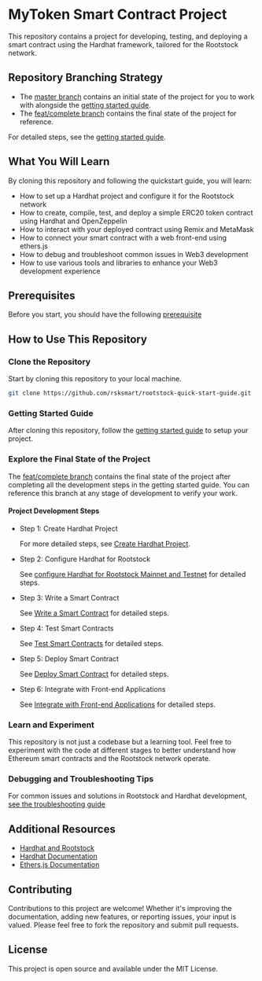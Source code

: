 # MyToken Smart Contract Project

This repository contains a project for developing, testing, and deploying a smart contract using the Hardhat framework, tailored for the Rootstock network. 

## Repository Branching Strategy

- The [master branch](https://github.com/rsksmart/rootstock-quick-start-guide/tree/master) contains an initial state of the project for you to work with alongside the [getting started guide](https://dev.rootstock.io/guides/quickstart/hardhat/).
- The [feat/complete branch](https://github.com/rsksmart/rootstock-quick-start-guide/tree/feat/complete) contains the final state of the project for reference.

For detailed steps, see the [getting started guide](https://dev.rootstock.io/guides/quickstart/hardhat/).

## What You Will Learn

By cloning this repository and following the quickstart guide, you will learn:


- How to set up a Hardhat project and configure it for the Rootstock network
- How to create, compile, test, and deploy a simple ERC20 token contract using Hardhat and OpenZeppelin
- How to interact with your deployed contract using Remix and MetaMask
- How to connect your smart contract with a web front-end using ethers.js
- How to debug and troubleshoot common issues in Web3 development
- How to use various tools and libraries to enhance your Web3 development experience

## Prerequisites

Before you start, you should have the following [prerequisite](https://dev.rootstock.io/develop/tutorials/workshop-prereqs/)

## How to Use This Repository

### Clone the Repository

Start by cloning this repository to your local machine.
```bash
git clone https://github.com/rsksmart/rootstock-quick-start-guide.git
```

### Getting Started Guide

After cloning this repository, follow the [getting started guide](https://dev.rootstock.io/guides/quickstart/hardhat/) to setup your project.

### Explore the Final State of the Project

The [feat/complete branch](https://github.com/rsksmart/rootstock-quick-start-guide/tree/feat/complete) contains the final state of the project after completing all the development steps in the getting started guide. You can reference this branch at any stage of development to verify your work.

#### Project Development Steps

* Step 1: Create Hardhat Project

    For more detailed steps, see [Create Hardhat Project](https://dev.rootstock.io/guides/quickstart/hardhat/create-hardhat-project/).

* Step 2: Configure Hardhat for Rootstock

    See [configure Hardhat for Rootstock Mainnet and Testnet](https://dev.rootstock.io/guides/quickstart/hardhat/configure-hardhat/) for detailed steps.

* Step 3: Write a Smart Contract

    See [Write a Smart Contract](https://dev.rootstock.io/guides/quickstart/hardhat/write-smart-contract/) for detailed steps.

* Step 4: Test Smart Contracts

    See [Test Smart Contracts](https://dev.rootstock.io/guides/quickstart/hardhat/test-smart-contract/) for detailed steps.

* Step 5: Deploy Smart Contract 

    See [Deploy Smart Contract](https://dev.rootstock.io/guides/quickstart/hardhat/deploy-smart-contract/) for detailed steps.

* Step 6: Integrate with Front-end Applications 

    See [Integrate with Front-end Applications](https://dev.rootstock.io/guides/quickstart/hardhat/integrate-frontend/) for detailed steps.

### Learn and Experiment

This repository is not just a codebase but a learning tool. Feel free to experiment with the code at different stages to better understand how Ethereum smart contracts and the Rootstock network operate.

### Debugging and Troubleshooting Tips

For common issues and solutions in Rootstock and Hardhat development, [see the troubleshooting guide](https://dev.rootstock.io/guides/quickstart/hardhat/debugging-and-troubleshooting/)

## Additional Resources

- [Hardhat and Rootstock](https://dev.rootstock.io/guides/quickstart/hardhat/)
- [Hardhat Documentation](https://hardhat.org/docs)
- [Ethers.js Documentation](https://docs.ethers.org)

## Contributing

Contributions to this project are welcome! Whether it's improving the documentation, adding new features, or reporting issues, your input is valued. Please feel free to fork the repository and submit pull requests.

## License

This project is open source and available under the MIT License.
